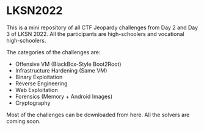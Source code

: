 # LKSN2022
This is a mini repository of all CTF Jeopardy challenges from Day 2 and Day 3 of LKSN 2022. All the participants are high-schoolers and vocational high-schoolers.

The categories of the challenges are:
* Offensive VM (BlackBox-Style Boot2Root)
* Infrastructure Hardening (Same VM)
* Binary Exploitation
* Reverse Engineering
* Web Exploitation
* Forensics (Memory + Android Images)
* Cryptography

Most of the challenges can be downloaded from here.
All the solvers are coming soon.

